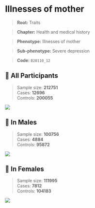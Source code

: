 # Illnesses of mother
> **Root:** Traits  

> **Chapter:** Health and medical history  

> **Phenotype:** Illnesses of mother  

> **Sub-phenotype:** Severe depression  

> **Code:** `B20110_12`

## 🧪 All Participants  
> Sample size: **212751**  
> Cases: **12696**  
> Controls: **200055**
<img src="/Traits/Figures/ALL/B20110_12.png"/>
<CsvTable src="/Traits/Data/ALL/LG_B20110_12.csv" label="🔍 View full results" />

## 👨 In Males  
> Sample size: **100756**  
> Cases: **4884**  
> Controls: **95872**
<img src="/Traits/Figures/Male/B20110_12.png"/>
<CsvTable src="/Traits/Data/Male/LG_B20110_12.csv" label="🔍 View full results" />

## 👩 In Females  
> Sample size: **111995**  
> Cases: **7812**  
> Controls: **104183**
<img src="/Traits/Figures/Female/B20110_12.png"/>
<CsvTable src="/Traits/Data/Female/LG_B20110_12.csv" label="🔍 View full results" />

